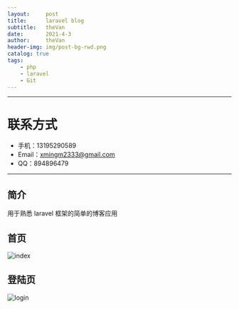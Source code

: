 ```yaml
---
layout:     post
title:      laravel blog
subtitle:   theVan
date:       2021-4-3
author:     theVan
header-img: img/post-bg-rwd.png
catalog: true
tags:
    - php
    - laravel
    - Git
---
```



---

# 联系方式
- 手机：13195290589 
- Email：xmingm2333@gmail.com
- QQ：894896479

---

## 简介

用于熟悉 laravel 框架的简单的博客应用

## 首页
![index](/img/blog-index.jpg)

## 登陆页
![login](/img/blog-login.jpg)